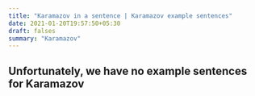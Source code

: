 ```yaml
---
title: "Karamazov in a sentence | Karamazov example sentences"
date: 2021-01-20T19:57:50+05:30
draft: falses
summary: "Karamazov"
---
```

## Unfortunately, we have no example sentences for Karamazov                 
